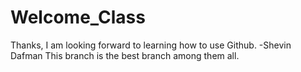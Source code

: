 # Welcome_Class
Thanks, I am looking forward to learning how to use Github. -Shevin Dafman
This branch is the best branch among them all.
